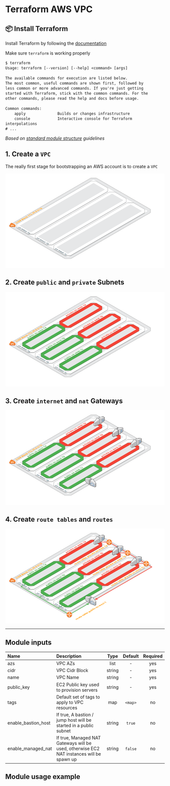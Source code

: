 # Terraform AWS VPC

## :package: Install Terraform

Install Terraform by following the [documentation](https://www.terraform.io/downloads.html)

Make sure `terraform` is working properly

```hcl
$ terraform
Usage: terraform [--version] [--help] <command> [args]

The available commands for execution are listed below.
The most common, useful commands are shown first, followed by
less common or more advanced commands. If you're just getting
started with Terraform, stick with the common commands. For the
other commands, please read the help and docs before usage.

Common commands:
    apply              Builds or changes infrastructure
    console            Interactive console for Terraform interpolations
# ...
```

*Based on [standard module structure](https://www.terraform.io/docs/modules/create.html#standard-module-structure) guidelines*

## 1. Create a `VPC`

The really first stage for bootstrapping an AWS account is to create a `VPC`

![VPC AZs](./docs/2-vpc-azs.png)

## 2. Create `public` and `private` Subnets

![VPC AZs Subnets](./docs/3-vpc-azs-subnets.png)

## 3. Create `internet` and `nat` Gateways

![VPC AZs Subnets GW](./docs/4-vpc-azs-subnets-gw.png)

## 4. Create `route tables` and `routes`

![VPC AZs Subnets GW Routes](./docs/5-vpc-azs-subnets-gw-routing.png)

------------------------------------------------------------------------------------------------------------------------

## Module inputs

| Name                | Description                                                                              |  Type  | Default | Required |
|:--------------------|:-----------------------------------------------------------------------------------------|:------:|:-------:|:--------:|
| azs                 | VPC AZs                                                                                  |  list  |    -    |   yes    |
| cidr                | VPC Cidr Block                                                                           | string |    -    |   yes    |
| name                | VPC Name                                                                                 | string |    -    |   yes    |
| public_key          | EC2 Public key used to provision servers                                                 | string |    -    |   yes    |
| tags                | Default set of tags to apply to VPC resources                                            |  map   | `<map>` |    no    |
| enable_bastion_host | If true, A bastion / jump host will be started in a public subnet                        | string | `true`  |    no    |
| enable_managed_nat  | If true, Managed NAT Gateways will be used, otherwise EC2 NAT instances will be spawn up | string | `false` |    no    |


## Module usage example

```hcl

```
